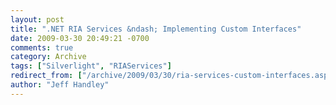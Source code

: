 ```yaml
---
layout: post
title: ".NET RIA Services &ndash; Implementing Custom Interfaces"
date: 2009-03-30 20:49:21 -0700
comments: true
category: Archive
tags: ["Silverlight", "RIAServices"]
redirect_from: ["/archive/2009/03/30/ria-services-custom-interfaces.aspx/"]
author: "Jeff Handley"
---
```



